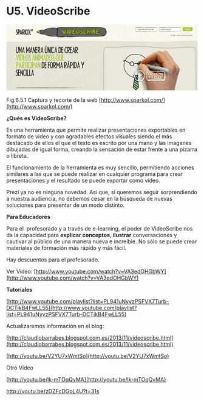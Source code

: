 # U5. VideoScribe


[![Videoscribe](img/videoscribe.png "Sparkol")](http://www.sparkol.com/ "Ir a la Web de VideoScribe http://www.sparkol.com/")


Fig.6.5.1 Captura y recorte de la web [http://www.sparkol.com/](http://www.sparkol.com/)

**¿Qués es VideoScribe?**

Es una herramienta que permite realizar presentaciones exportables en formato de video y con agradables efectos visuales siendo el más destacado de ellos el que el texto es escrito por una mano y las imágenes dibujadas de igual forma, creando la sensación de estar frente a una pizarra o libreta.

El funcionamiento de la herramienta es muy sencillo, permitiendo acciones similares a las que se puede realizar en cualquier programa para crear presentaciones y el resultado se puede exportar como video.

Prezi ya no es ninguna novedad. Así que, si queremos seguir sorprendiendo a nuestra audiencia, no debemos cesar en la búsqueda de nuevas soluciones para presentar de un modo distinto.

**Para Educadores**

Para el  profesorado y a través de e-learning, el poder de VideoScribe nos da la capacidad para **explicar conceptos**, **ilustrar** conversaciones y cautivar al público de una manera nueva e increíble. No sólo se puede crear materiales de formación más rápido y más fácil.

Hay descuentos para el profesorado.

Ver Vídeo: [http://www.youtube.com/watch?v=VA3edOHGbWY](http://www.youtube.com/watch?v=VA3edOHGbWY)

**Tutoriales**

[http://www.youtube.com/playlist?list=PL941uNyvzPSFVX7Turb-DCTikB4FwLL55](http://www.youtube.com/playlist?list=PL941uNyvzPSFVX7Turb-DCTikB4FwLL55)

Actualizaremos información en el blog:

[http://claudiobarrabes.blogspot.com.es/2013/11/videoscribe.html](http://claudiobarrabes.blogspot.com.es/2013/11/videoscribe.html)

[http://youtu.be/V2YU7xWmtSo](http://youtu.be/V2YU7xWmtSo)

Otro Vídeo

[http://youtu.be/lk-mTOqQvMA](http://youtu.be/lk-mTOqQvMA)

http://youtu.be/zDZFcDGpL4U?t=31s

